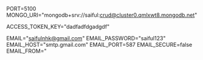 PORT=5100
MONGO_URI="mongodb+srv://saiful:crud@cluster0.qmlxwt8.mongodb.net"

ACCESS_TOKEN_KEY="dadfadfdgadgdf"

EMAIL="saifulnhk@gmail.com"
EMAIL_PASSWORD="saiful123"
EMAIL_HOST="smtp.gmail.com"
EMAIL_PORT=587
EMAIL_SECURE=false
EMAIL_FROM="
